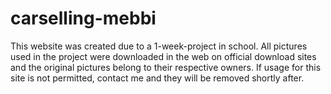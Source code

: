# carselling-mebbi
This website was created due to a 1-week-project in school. 
All pictures used in the project were downloaded in the web on official download sites and the original pictures belong to their respective owners.
If usage for this site is not permitted, contact me and they will be removed shortly after.
